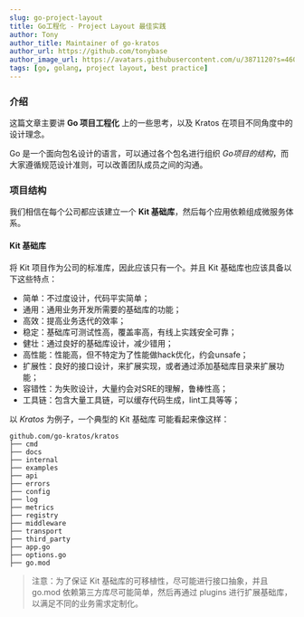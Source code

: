 ```yaml
---
slug: go-project-layout
title: Go工程化 - Project Layout 最佳实践
author: Tony
author_title: Maintainer of go-kratos
author_url: https://github.com/tonybase
author_image_url: https://avatars.githubusercontent.com/u/3871120?s=460&v=4
tags: [go, golang, project layout, best practice]
---
```


### 介绍

这篇文章主要讲 **Go 项目工程化** 上的一些思考，以及 Kratos 在项目不同角度中的设计理念。

Go 是一个面向包名设计的语言，可以通过各个包名进行组织 *Go项目的结构*，而大家遵循规范设计准则，可以改善团队成员之间的沟通。

### 项目结构

我们相信在每个公司都应该建立一个 **Kit 基础库**，然后每个应用依赖组成微服务体系。

#### Kit 基础库

将 Kit 项目作为公司的标准库，因此应该只有一个。并且 Kit 基础库也应该具备以下这些特点：

* 简单：不过度设计，代码平实简单；
* 通用：通用业务开发所需要的基础库的功能；
* 高效：提高业务迭代的效率；
* 稳定：基础库可测试性高，覆盖率高，有线上实践安全可靠；
* 健壮：通过良好的基础库设计，减少错用；
* 高性能：性能高，但不特定为了性能做hack优化，约会unsafe；
* 扩展性：良好的接口设计，来扩展实现，或者通过添加基础库目录来扩展功能；
* 容错性：为失败设计，大量约会对SRE的理解，鲁棒性高；
* 工具链：包含大量工具链，可以缓存代码生成，lint工具等等；

以 *Kratos* 为例子，一个典型的 Kit 基础库 可能看起来像这样：

```
github.com/go-kratos/kratos
├── cmd
├── docs
├── internal
├── examples
├── api
├── errors
├── config
├── log
├── metrics
├── registry
├── middleware
├── transport
├── third_party
├── app.go
├── options.go
├── go.mod
```

> 注意：为了保证 Kit 基础库的可移植性，尽可能进行接口抽象，并且 go.mod 依赖第三方库尽可能简单，然后再通过 plugins 进行扩展基础库，以满足不同的业务需求定制化。